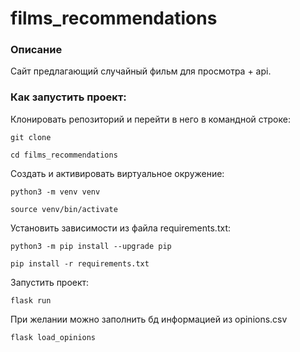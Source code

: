 # films_recommendations

### Описание
Сайт предлагающий случайный фильм для просмотра + api.

### Как запустить проект:

Клонировать репозиторий и перейти в него в командной строке:

```
git clone 
```

```
cd films_recommendations
```

Cоздать и активировать виртуальное окружение:

```
python3 -m venv venv
```

```
source venv/bin/activate
```

Установить зависимости из файла requirements.txt:

```
python3 -m pip install --upgrade pip
```

```
pip install -r requirements.txt
```

Запустить проект:

```
flask run
```

При желании можно заполнить бд информацией из opinions.csv

```
flask load_opinions
```
